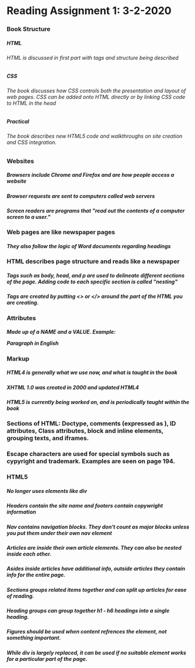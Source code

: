 # Reading Assignment 1: 3-2-2020

### Book Structure

##### HTML
######  HTML is discussed in first part with tags and structure being described

##### CSS
###### The book discusses how CSS controls both the presentation and layout of web pages. CSS can be added onto HTML directly or by linking CSS code to HTML in the head

##### Practical
###### The book describes new HTML5 code and walkthroughs on site creation and CSS integration.

### Websites

##### Browsers include Chrome and Firefox and are how people access a website

##### Browser requests are sent to computers called web servers

##### Screen readers are programs that "read out the contents of a computer screen to a user."

### Web pages are like newspaper pages

##### They also follow the logic of Word documents regarding headings

### HTML describes page structure and reads like a newspaper

##### Tags such as body, head, and p are used to delineate different sections of the page. Adding code to each specific section is called "nesting"

##### Tags are created by putting <> or </> around the part of the HTML you are creating.

### Attributes

##### Made up of a NAME and a VALUE. Example: <p lang="en-us">Paragraph in English</p>

### Markup

##### HTML4 is generally what we use now, and what is taught in the book

##### XHTML 1.0 was created in 2000 and updated HTML4

##### HTML5 is currently being worked on, and is periodically taught within the book

### Sections of HTML: Doctype, comments (expressed as <!-- -->), ID attributes, Class attributes, block and inline elements, grouping texts, and iframes.

### Escape characters are used for special symbols such as cypyright and trademark. Examples are seen on page 194.

### HTML5

##### No longer uses elements like div

##### Headers contain the site name and footers contain copywright information

##### Nav contains navigation blocks. They don't count as major blocks unless you put them under their own nav element

##### Articles are inside their own article elements. They can also be nested inside each other.

##### Asides inside articles have additional info, outside articles they contain info for the entire page.

##### Sections groups related items together and can split up articles for ease of reading.

##### Heading groups can group together h1 - h6 headings into a single heading.

##### Figures should be used when content refrences the element, not something important.

##### While div is largely replaced, it can be used if no suitable element works for a particular part of the page.

###

